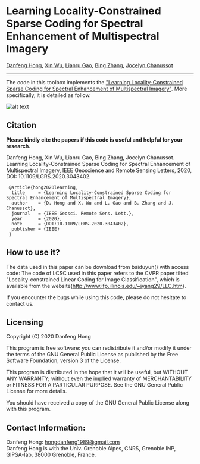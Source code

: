 # Learning Locality-Constrained Sparse Coding for Spectral Enhancement of Multispectral Imagery

[Danfeng Hong](https://sites.google.com/view/danfeng-hong), [Xin Wu](https://scholar.google.com/citations?user=XzV9xYIAAAAJ&hl=en), [Lianru Gao](https://scholar.google.com/citations?hl=en&user=f6OnhtcAAAAJ), [Bing Zhang](http://english.radi.cas.cn/Education/PhDS/201401/t20140109_115415.html), [Jocelyn Chanussot](http://jocelyn-chanussot.net/)

___________

The code in this toolbox implements the ["Learning Locality-Constrained Sparse Coding for Spectral Enhancement of Multispectral Imagery"](https://ieeexplore.ieee.org/document/9179756). More specifically, it is detailed as follow.

![alt text](./Motivation.png)


Citation
---------------------

**Please kindly cite the papers if this code is useful and helpful for your research.**

Danfeng Hong, Xin Wu, Lianru Gao, Bing Zhang, Jocelyn Chanussot. Learning Locality-Constrained Sparse Coding for Spectral Enhancement of Multispectral Imagery, IEEE Geoscience and Remote Sensing Letters, 2020, DOI: 10.1109/LGRS.2020.3043402.

     @article{hong2020learning,
      title     = {Learning Locality-Constrained Sparse Coding for Spectral Enhancement of Multispectral Imagery},
      author    = {D. Hong and X. Wu and L. Gao and B. Zhang and J. Chanussot},
      journal   = {IEEE Geosci. Remote Sens. Lett.}, 
      year      = {2020},
      note      = {DOI:10.1109/LGRS.2020.3043402},
      publisher = {IEEE}
     }


How to use it?
---------------------
The data used in this paper can be download from baiduyun() with access code: 
The code of LCSC used in this paper refers to the CVPR paper tilted "Locality-constrained Linear Coding for Image Classification", which is available from the website(http://www.ifp.illinois.edu/~jyang29/LLC.htm).

If you encounter the bugs while using this code, please do not hesitate to contact us.

Licensing
---------

Copyright (C) 2020 Danfeng Hong

This program is free software: you can redistribute it and/or modify it under the terms of the GNU General Public License as published by the Free Software Foundation, version 3 of the License.

This program is distributed in the hope that it will be useful, but WITHOUT ANY WARRANTY; without even the implied warranty of MERCHANTABILITY or FITNESS FOR A PARTICULAR PURPOSE. See the GNU General Public License for more details.

You should have received a copy of the GNU General Public License along with this program.

Contact Information:
--------------------

Danfeng Hong: hongdanfeng1989@gmail.com<br>
Danfeng Hong is with the Univ. Grenoble Alpes, CNRS, Grenoble INP, GIPSA-lab, 38000 Grenoble, France.

